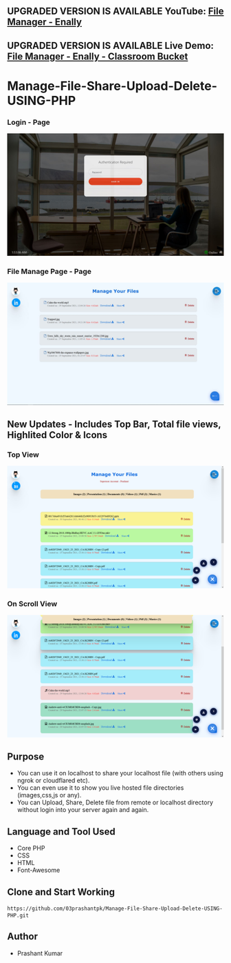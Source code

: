 ## UPGRADED VERSION IS AVAILABLE YouTube: [File Manager - Enally](https://www.youtube.com/watch?v=gXUOYqvKtm4)
## UPGRADED VERSION IS AVAILABLE Live Demo: [File Manager - Enally - Classroom Bucket](https://enally.in/files-manager/)

# Manage-File-Share-Upload-Delete-USING-PHP

### Login - Page
![](https://github.com/03prashantpk/Manage-File-Share-Upload-Delete-USING-PHP/blob/master/assets/login.JPG)

### File Manage Page - Page
![](https://github.com/03prashantpk/Manage-File-Share-Upload-Delete-USING-PHP/blob/master/assets/image2.JPG)

## New Updates - Includes Top Bar, Total file views, Highlited Color & Icons
### Top View
![](https://github.com/03prashantpk/Manage-File-Share-Upload-Delete-USING-PHP/blob/master/assets/Top.png)

### On Scroll View
![](https://github.com/03prashantpk/Manage-File-Share-Upload-Delete-USING-PHP/blob/master/assets/Bottom.png)


## Purpose
* You can use it on localhost to share your localhost file (with others using ngrok or cloudflared etc).
* You can even use it to show you live hosted file directories (images,css,js or any).
* You can Upload, Share, Delete file from remote or localhost directory without login into your server again and again.

## Language and Tool Used
* Core PHP
* CSS
* HTML
* Font-Awesome

## Clone and Start Working
```
https://github.com/03prashantpk/Manage-File-Share-Upload-Delete-USING-PHP.git
```
## Author
* Prashant Kumar
